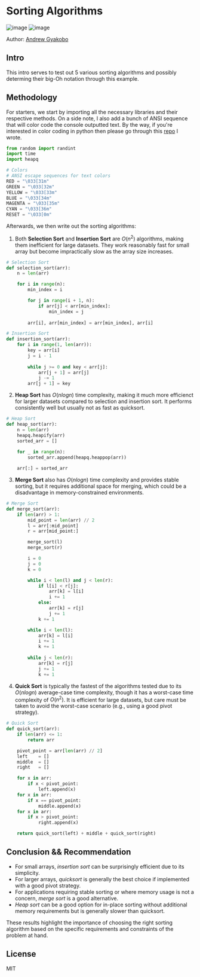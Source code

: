 # Sorting Algorithms

![image](https://img.shields.io/badge/Python-FFD43B?style=for-the-badge&logo=python&logoColor=blue)
![image](https://img.shields.io/badge/windows%20terminal-4D4D4D?style=for-the-badge&logo=windows%20terminal&logoColor=white)

Author: [Andrew Gyakobo](https://github.com/Gyakobo)

## Intro

This intro serves to test out 5 various sorting algorithms and possibly determing their big-Oh notation through this example.

## Methodology

For starters, we start by importing all the necessary libraries and their respective methods. On a side note, I also add a bunch of ANSI sequence that will color code the console outputted text. By the way, if you're interested in color coding in python then please go through this [repo](https://github.com/Gyakobo/python-colored-console-output) I wrote.

```python
from random import randint
import time
import heapq

# Colors
# ANSI escape sequences for text colors
RED = "\033[31m"
GREEN = "\033[32m"
YELLOW = "\033[33m"
BLUE = "\033[34m"
MAGENTA = "\033[35m"
CYAN = "\033[36m"
RESET = "\033[0m"
```

Afterwards, we then write out the sorting algorithms:

1) Both **Selection Sort** and **Insertion Sort** are $O(n^{2})$ algorithms, making them inefficient for large datasets. They work reasonably fast for small array but become impractically slow as the array size increases.

```python
# Selection Sort
def selection_sort(arr):
    n = len(arr)

    for i in range(n):
        min_index = i

        for j in range(i + 1, n):
            if arr[j] < arr[min_index]:
                min_index = j
        
        arr[i], arr[min_index] = arr[min_index], arr[i]

# Insertion Sort
def insertion_sort(arr):
    for i in range(1, len(arr)):
        key = arr[i]
        j = i - 1
        
        while j >= 0 and key < arr[j]:
            arr[j + 1] = arr[j]
            j -= 1
        arr[j + 1] = key
```

2) **Heap Sort** has $O(n log n)$ time complexity, making it much more efficienct for larger datasets compared to selection and insertion sort. It performs consistently well but usually not as fast as quicksort.

```python
# Heap Sort
def heap_sort(arr):
    n = len(arr)
    heapq.heapify(arr)
    sorted_arr = []
    
    for _ in range(n):
        sorted_arr.append(heapq.heappop(arr))

    arr[:] = sorted_arr 
```

3) **Merge Sort** also has $O(n log n)$ time complexity and provides stable sorting, but it requires additional space for merging, which could be a disadvantage in memory-constrained environments.

```python
# Merge Sort
def merge_sort(arr):
    if len(arr) > 1:
        mid_point = len(arr) // 2
        l = arr[:mid_point]
        r = arr[mid_point:] 

        merge_sort(l) 
        merge_sort(r) 

        i = 0
        j = 0
        k = 0

        while i < len(l) and j < len(r):
            if l[i] < r[j]:
                arr[k] = l[i]
                i += 1
            else:
                arr[k] = r[j]
                j += 1
            k += 1

        while i < len(l):
            arr[k] = l[i]
            i += 1
            k += 1
        
        while j < len(r):
            arr[k] = r[j]
            j += 1
            k += 1
```

4) **Quick Sort** is typically the fastest of the algorithms tested due to its $O(n log n)$ average-case time complexity, though it has a worst-case time complexity of $O(n^{2})$. It is efficient for large datasets, but care must be taken to avoid the worst-case scenario (e.g., using a good pivot strategy).

```python
# Quick Sort
def quick_sort(arr):
    if len(arr) <= 1:
        return arr

    pivot_point = arr[len(arr) // 2]
    left    = [] 
    middle  = [] 
    right   = [] 

    for x in arr:
        if x < pivot_point:
            left.append(x)
    for x in arr:
        if x == pivot_point:
            middle.append(x)
    for x in arr:
        if x > pivot_point:
            right.append(x)

    return quick_sort(left) + middle + quick_sort(right)
```

## Conclusion && Recommendation

* For small arrays, *insertion sort* can be surprisingly efficient due to its simplicity.
* For larger arrays, *quicksort* is generally the best choice if implemented with a good pivot strategy.
* For applications requiring stable sorting or where memory usage is not a concern, *merge sort* is a good alternative.
* *Heap sort* can be a good option for in-place sorting without additional memory requirements but is generally slower than quicksort.

These results highlight the importance of choosing the right sorting algorithm based on the specific requirements and constraints of the problem at hand. 

## License
MIT